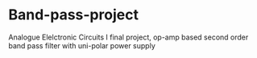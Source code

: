 # Band-pass-project
Analogue Elelctronic Circuits I final project, op-amp based second order band pass filter with uni-polar power supply
